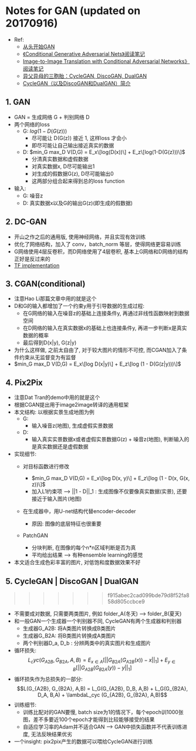 # Notes for GAN (updated on 20170916)
+ Ref:
    + [从头开始GAN](https://zhuanlan.zhihu.com/p/27012520)
    + [《Conditional Generative Adversarial Nets》阅读笔记](https://zhuanlan.zhihu.com/p/23648795)
    + [Image-to-Image Translation with Conditional Adversarial Networks》阅读笔记](https://zhuanlan.zhihu.com/p/24248684)
    + [异父异母的三胞胎：CycleGAN, DiscoGAN, DualGAN](https://zhuanlan.zhihu.com/p/26332365)
    + [CycleGAN（以及DiscoGAN和DualGAN）简介](https://zhuanlan.zhihu.com/p/27539515)

## 1. GAN
+ GAN = 生成网络 G + 判别网络 D
+ 两个网络的loss
    + G: $log(1-D(G(z)))$
        + 尽可能让 D(G(z)) 接近 1, 这样loss 才会小
        + 即尽可能让自己输出接近真实的数据
    + D: $min_G max_D V(D,G) = E_x\[log(D(x))\] + E_z\[log(1-D(G(z)))\]$
        + 分清真实数据和虚假数据
        + 对真实数据x, D尽可能输出1
        + 对生成的假数据G(z), D尽可能输出0
        + 这两部分组合起来得到总的loss function
+ 输入: 
    + G: 噪音z
    + D: 真实数据x以及G的输出G(z)(即生成的假数据)

## 2. DC-GAN
+ 开山之作之后的通用版, 使用神经网络，并且实现有效训练
+ 优化了网络结构，加入了 conv，batch_norm 等层，使得网络更容易训练
+ G网络使用4层反卷积，而D网络使用了4层卷积, 基本上G网络和D网络的结构正好是反过来的
+ [TF implementation](https://github.com/carpedm20/DCGAN-tensorflow)

## 3. CGAN(conditional)
+ 注意Hao Li那篇文章中用的就是这个
+ D和G的输入都增加了一个约束y用于引导数据的生成过程: 
    + 在G网络的输入在噪音z的基础上连接条件y, 再通过非线性函数映射到数据空间
    + 在D网络的输入在真实数据x的基础上也连接条件y, 再进一步判断x是真实数据的概率
    + 最后得到D(x|y), G(z|y)
+ 为什么这样做, 之前太自由了, 对于较大图片的情形不可控, 而CGAN加入了条件约束从无监督变为有监督
+ $min_G max_D V(D,G) = E_x\[log D(x|y)\] + E_z\[log (1 - D(G(z|y)))\]$

## 4. Pix2Pix
+ 注意Dat Tran的demo中用的就是这个
+ 根据CGAN提出用于image2image转译的通用框架
+ 本文结构: 以根据实景生成地图为例
    + G:
        + 输入噪音z(地图), 生成虚假实景数据
    + D:
        + 输入真实实景数据x或者虚假实景数据G(z) + 噪音z(地图), 判断输入的是真实数据还是虚假数据 
+ 实现细节:
    + 对目标函数进行修改
        + $min_G max_D V(D,G) = E_x\[log D(x, y)\] + E_z\[log (1 - D(x, G(x, z))\]$
        + 加入L1约束项 --> ||1 - D||_1 : 生成图像不仅要像真实数据(实景), 还要接近于输入图片(地图)
        
    + 在生成器中，用U-net结构代替encoder-decoder
        + 原因: 图像的底层特征也很重要
    + PatchGAN
        + 分块判断, 在图像的每个n*n区域判断是否为真
        + 平均给出结果 --> 有种ensemble learning的感觉
+ 本文适合生成色彩丰富的图片, 对低饱和度数据效果不好

## 5. CycleGAN | DiscoGAN | DualGAN
>>>>>>> f915abec2cad099bde79d8f52fa858d805ccbce9
+ 不需要成对数据, 只需要两类图片, 例如 folder_A(冬天) --> folder_B(夏天)
+ 和一般GAN一个生成器一个判别器不同, CycleGAN有两个生成器和判别器
    + 生成器G_A2B: 将A类图片转换成B类图片
    + 生成器G_B2A: 将B类图片转换成A类图片
    + 两个判别器D_a, D_b : 分辨两类中的真实图片和生成图片
+ 循环损失:
$$L_cyc (G_{A2B}, G_{B2A}, A,B) = E_{x \in A}[||G_{B2A}(G_{A2B}(x)) - x||_1] + E_{y \in B}[||G_{A2B}(G_{B2A}(y)) - y||_1]$$
+ 循环损失作为总损失的一部分:
$$L(G_{A2B}, G_{B2A}, A,B) = L_G(G_{A2B}, D_B, A,B) + L_G(G_{B2A}, D_A, B,A) + \lambdaL_cyc (G_{A2B}, G_{B2A}, A,B)$$
+ 训练细节:
    + 训练比配对的GAN要慢, batch size为1的情况下，每个epoch训1000张图，差不多要近100个epoch才能得到比较能够接受的结果
    + 自适应学习率的Adam并不适合GAN --> GAN中损失函数并不代表训练进度, 无法反映结果优劣
+ 一个insight: pix2pix产生的数据可以喂给CycleGAN进行训练
